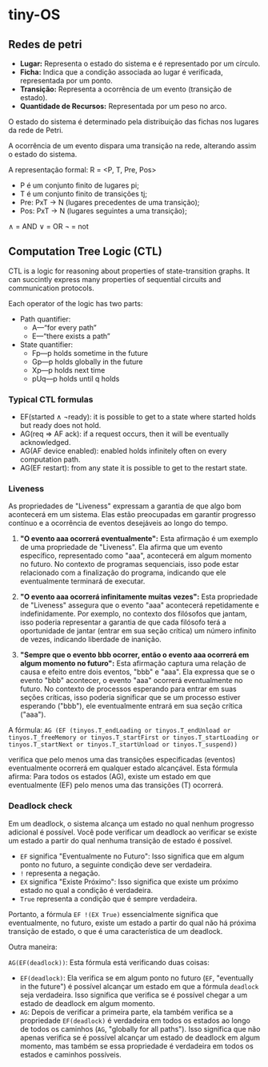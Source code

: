 # tiny-OS

## Redes de petri
- **Lugar:** Representa o estado do sistema e é representado por um círculo.
- **Ficha:** Indica que a condição associada ao lugar é verificada, representada por um ponto.
- **Transição:** Representa a ocorrência de um evento (transição de estado).
- **Quantidade de Recursos:** Representada por um peso no arco.

O estado do sistema é determinado pela distribuição das fichas nos lugares da rede de Petri.

A ocorrência de um evento dispara uma transição na rede, alterando assim o estado do sistema.

A representação formal: R = <P, T, Pre, Pos>

* P é um conjunto finito de lugares pi;
* T é um conjunto finito de transições tj;
* Pre: PxT -> N (lugares precedentes de uma transição);
* Pos: PxT -> N (lugares seguintes a uma transição);

∧ = AND
∨ = OR
¬ = not

## Computation Tree Logic (CTL)

CTL is a logic for reasoning about properties of state-transition graphs. It can succintly express many properties of sequential circuits and communication protocols. 

Each operator of the logic has two parts: 
- Path quantifier: 
	- A—“for every path” 
	- E—“there exists a path”
- State quantifier: 
	- Fp—p holds sometime in the future 
	- Gp—p holds globally in the future 
	- Xp—p holds next time 
	- pUq—p holds until q holds

### Typical CTL formulas

* EF(started ∧ ¬ready): it is possible to get to a state where started holds but ready does not hold.
* AG(req ⇒ AF ack): if a request occurs, then it will be eventually acknowledged. 
* AG(AF device enabled): enabled holds infinitely often on every computation path. 
* AG(EF restart): from any state it is possible to get to the restart state.


### Liveness

As propriedades de "Liveness" expressam a garantia de que algo bom acontecerá em um sistema. Elas estão preocupadas em garantir progresso contínuo e a ocorrência de eventos desejáveis ao longo do tempo.

1. **"O evento aaa ocorrerá eventualmente":** Esta afirmação é um exemplo de uma propriedade de "Liveness". Ela afirma que um evento específico, representado como "aaa", acontecerá em algum momento no futuro. No contexto de programas sequenciais, isso pode estar relacionado com a finalização do programa, indicando que ele eventualmente terminará de executar.
    
2. **"O evento aaa ocorrerá infinitamente muitas vezes":** Esta propriedade de "Liveness" assegura que o evento "aaa" acontecerá repetidamente e indefinidamente. Por exemplo, no contexto dos filósofos que jantam, isso poderia representar a garantia de que cada filósofo terá a oportunidade de jantar (entrar em sua seção crítica) um número infinito de vezes, indicando liberdade de inanição.
    
3. **"Sempre que o evento bbb ocorrer, então o evento aaa ocorrerá em algum momento no futuro":** Esta afirmação captura uma relação de causa e efeito entre dois eventos, "bbb" e "aaa". Ela expressa que se o evento "bbb" acontecer, o evento "aaa" ocorrerá eventualmente no futuro. No contexto de processos esperando para entrar em suas seções críticas, isso poderia significar que se um processo estiver esperando ("bbb"), ele eventualmente entrará em sua seção crítica ("aaa").
    

A fórmula:
`AG (EF (tinyos.T_endLoading or tinyos.T_endUnload or tinyos.T_freeMemory or tinyos.T_startFirst or tinyos.T_startLoading or tinyos.T_startNext or tinyos.T_startUnload or tinyos.T_suspend))` 

verifica que pelo menos uma das transições especificadas (eventos) eventualmente ocorrerá em qualquer estado alcançável. Esta fórmula afirma: Para todos os estados (AG), existe um estado em que eventualmente (EF) pelo menos uma das transições (T) ocorrerá.
### Deadlock check

Em um deadlock, o sistema alcança um estado no qual nenhum progresso adicional é possível. Você pode verificar um deadlock ao verificar se existe um estado a partir do qual nenhuma transição de estado é possível.

- `EF` significa "Eventualmente no Futuro": Isso significa que em algum ponto no futuro, a seguinte condição deve ser verdadeira.
- `!` representa a negação.
- `EX` significa "Existe Próximo": Isso significa que existe um próximo estado no qual a condição é verdadeira.
- `True` representa a condição que é sempre verdadeira.

Portanto, a fórmula `EF !(EX True)` essencialmente significa que eventualmente, no futuro, existe um estado a partir do qual não há próxima transição de estado, o que é uma característica de um deadlock.

Outra maneira:

`AG(EF(deadlock))`: Esta fórmula está verificando duas coisas:

- `EF(deadlock)`: Ela verifica se em algum ponto no futuro (`EF`, "eventually in the future") é possível alcançar um estado em que a fórmula `deadlock` seja verdadeira. Isso significa que verifica se é possível chegar a um estado de deadlock em algum momento.
- `AG`: Depois de verificar a primeira parte, ela também verifica se a propriedade `EF(deadlock)` é verdadeira em todos os estados ao longo de todos os caminhos (`AG`, "globally for all paths"). Isso significa que não apenas verifica se é possível alcançar um estado de deadlock em algum momento, mas também se essa propriedade é verdadeira em todos os estados e caminhos possíveis.
